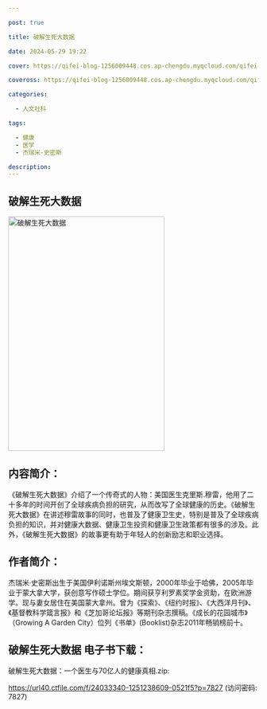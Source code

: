 ```yaml
---

post: true

title: 破解生死大数据

date: 2024-05-29 19:22

cover: https://qifei-blog-1256009448.cos.ap-chengdu.myqcloud.com/qifei-blog/650f9d82c458853aef463d2f.jpg

coveross: https://qifei-blog-1256009448.cos.ap-chengdu.myqcloud.com/qifei-blog/650f9d82c458853aef463d2f.jpg

categories:

  - 人文社科

tags:

  - 健康
  - 医学
  - 杰瑞米·史密斯

description:
---
```


## 破解生死大数据
<img alt="破解生死大数据 " class="aligncenter loaded" data-was-processed="true" decoding="async" fetchpriority="high" height="471" src="https://qifei-blog-1256009448.cos.ap-chengdu.myqcloud.com/qifei-blog/650f9d82c458853aef463d2f.jpg" style="cursor: zoom-in;" width="314"/>

## 内容简介：

《破解生死大数据》介绍了一个传奇式的人物：美国医生克里斯.穆雷，他用了二十多年的时间开创了全球疾病负担的研究，从而改写了全球健康的历史。《破解生死大数据》在讲述穆雷故事的同时，也普及了健康卫生史，特别是普及了全球疾病负担的知识，并对健康大数据、健康卫生投资和健康卫生政策都有很多的涉及。此外，《破解生死大数据》的故事更有助于年轻人的创新励志和职业选择。

## 作者简介：

杰瑞米·史密斯出生于美国伊利诺斯州埃文斯顿，2000年毕业于哈佛，2005年毕业于蒙大拿大学，获创意写作硕士学位。期间获亨利罗素奖学金资助，在欧洲游学。现与妻女居住在美国蒙大拿州。曾为《探索》、《纽约时报》、《大西洋月刊》、《基督教科学箴言报》和《芝加哥论坛报》等期刊杂志撰稿。《成长的花园城市》（Growing A Garden City）位列《书单》(Booklist)杂志2011年畅销榜前十。

## 破解生死大数据 电子书下载：

破解生死大数据：一个医生与70亿人的健康真相.zip: 

https://url40.ctfile.com/f/24033340-1251238609-0521f5?p=7827 (访问密码: 7827)

